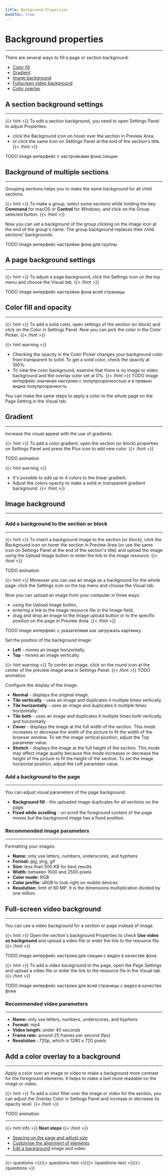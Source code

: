 ```yaml
---
title: Background Properties
bookToc: true
---
```


# Background properties
***

There are several ways to fill a page or section background:

- [Color fill](#color-fill-and-opacity)
- [Gradient](#gradient)
- [Image background](#image-background)
- [Fullscreen video background](#full-screen-video-background)
- [Color overlay](#add-a-color-overlay-to-a-background)

## A section background settings
***

{{< hint >}}
To edit a section background, you need to open Settings Panel to adjust Properties:

- click the Background icon on hover over the section in Preview Area.
- or click the same icon on Settings Panel at the end of the section's title.
{{< /hint >}}

TODO image интерфейс с настройками фона секции

## Background of multiple sections
***

Grouping sections helps you to make the same background for all child sections.

{{< hint >}}
To make a group, select some sections while holding the key: **Command** for macOS or **Control** for Windows, and click on the Group selected button.
{{< /hint >}}

Now you can set a background of the group clicking on the Image icon at the end of the group's name. The group background replaces their child sections' backgrounds.

TODO image интерфейс настройки фона для группы

## A page background settings
***

{{< hint >}}
To adjust a page background, click the Settings icon on the top menu and choose the Visual tab.
{{< /hint >}}

TODO image интерфейс настройки фона всей страницы

## Color fill and opacity
***

{{< hint >}}
To add a solid color, open settings of the section (or block) and click on the Color in Settings Panel. 
Now you can pick the color in the Color Picker.
{{< /hint >}}

{{< hint warning >}}
- Checking the opacity in the Color Picker changes your background color from transparent to solid. To get a solid color, check the opacity at 100%.
- To view the color background, examine that there is no image or video background and the overlay color set at 0%.
{{< /hint >}}
TODO image интерфейс значения настроек с полупрозрачностью и в превью видна полупрозрачность

You can make the same steps to apply a color to the whole page on the Page Setting in the Visual tab.

## Gradient
***

Increase the visual appeal with the use of gradients.

{{< hint >}}
To add a color gradient, open the section (or block) properties on Settings Panel and press the Plus icon to add new color.
{{< /hint >}}

TODO animation

{{< hint warning >}}
- It's possible to add up to 4 colors to the linear gradient.
- Adjust the colors opacity to make a solid or transparent gradient background.
{{< /hint >}}

## Image background
***

### Add a background to the section or block
***

{{< hint >}}
To insert a background image to the section (or block), click the Background icon on hover the section in Preview Area (or use the same icon on Settings Panel at the end of the section's title) and upload the image using the Upload Image button or enter the link to the image resource.
{{< /hint >}}

TODO animation

{{< hint >}}
Moreover you can use an image as a background for the whole page: click the Settings icon on the top menu and choose the Visual tab.

Now you can upload an image from your computer in three ways:

- using the Upload Image button,
- entering a link to the image resource file in the Image field,
- drag and drop an image to the Image upload button or to the specific position on the page in Preview Area.
{{< /hint >}}

TODO image интерфейс с указателями как загружать картинку

Set the position of the background image:

- **Left** - moves an image horizontally.
- **Top** - moves an image vertically.

{{< hint warning >}}
To center an image, click on the round icon at the center of the preview image area in Settings Panel.
{{< /hint >}}
TODO animation

Configure the display of the image:

- **Normal** - displays the original image.
- **Tile vertically** - uses an image and duplicates it multiple times vertically.
- **Tile horizontally** - uses an image and duplicates it multiple times horizontally.
- **Tile both** - uses an image and duplicates it multiple times both vertically and horizontally.
- **Cover** - displays the image at the full width of the section. This mode increases or decrease the width of the picture to fit the width of the browser window. To set the image vertical position, adjust the Top parameter value.
- **Stretch** - displays the image at the full height of the section. This mode may affect image quality because this mode increases or decrease the height of the picture to fit the height of the section. To set the image horizontal position, adjust the Left parameter value.

### Add a background to the page
***

You can adjust visual parameters of the page background:

- **Background fill** - the uploaded image duplicates for all sections on the page.
- **Fixed while scrolling** - on scroll the foreground content of the page moves but the background image has a fixed position.

### Recommended image parameters
***

Formatting your images:

- **Name:** only use letters, numbers, underscores, and hyphens
- **Format:** jpg, png, gif
- **Size:** less than 500 KB for best results
- **Width:** between 1500 and 2500 pixels
- **Color mode:** RGB
- **Color profile:** sRGB to look right on mobile devices
- **Resolution:** limit of 60 MP. It is the dimensions multiplication divided by one million.

## Full-screen video background
***

You can use a video background for a section or page instead of image.

{{< hint >}}
Open the section's background Properties to check **Use video as background** and upload a video file or enter the link to the resource file.
{{< /hint >}}

TODO image интерфейс настроки для секции с видео в качестве фона

{{< hint >}}
To add a video background to the page, open the Page Settings and upload a video file or enter the link to the resource file in the Visual tab.
{{< /hint >}}

TODO image интерфейс настроки для всей страницы с видео в качестве фона

### Recommended video parameters
***

- **Name:** only use letters, numbers, underscores, and hyphens
- **Format:** mp4
- **Video length:** under 40 seconds
- **Frame rate:** around 25 frames per second (fps)
- **Resolution :** 720p, which is 1280 x 720 pixels

## Add a color overlay to a background
***

Apply a color over an image or video to make a background more contrast for the foreground elements. It helps to make a text more readable on the image or video.

{{< hint >}}
To add a color filter over the image or video for the section, you can adjust the Overlay Color in Settings Panel and increase or decrease its opacity level.
{{< /hint >}}

TODO animation

***

{{< hint info >}}
**Next steps**
{{< /hint >}}

- [Spacing on the page and adjust size](/docs/size/)
- [Customise the alignment of elements](/docs/align/)
- [Edit a background](/docs/background/) image and video

***

{{< questions >}}{{< questions-text >}}{{< /questions-text >}}{{< /questions >}}